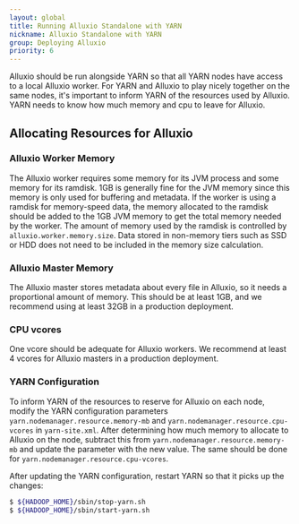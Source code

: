 ```yaml
---
layout: global
title: Running Alluxio Standalone with YARN
nickname: Alluxio Standalone with YARN
group: Deploying Alluxio
priority: 6
---
```


Alluxio should be run alongside YARN so that all YARN nodes have access to a local Alluxio worker.
For YARN and Alluxio to play nicely together on the same nodes, it's important to inform YARN of
the resources used by Alluxio. YARN needs to know how much memory and cpu to leave for Alluxio.

## Allocating Resources for Alluxio

### Alluxio Worker Memory

The Alluxio worker requires some memory for its JVM process and some memory for its ramdisk.
1GB is generally fine for the JVM memory since this memory is only used for buffering and metadata.
If the worker is using a ramdisk for memory-speed data, the memory allocated to the ramdisk should
be added to the 1GB JVM memory to get the total memory needed by the worker. The amount of memory used
by the ramdisk is controlled by `alluxio.worker.memory.size`. Data stored in non-memory tiers such as
SSD or HDD does not need to be included in the memory size calculation.

### Alluxio Master Memory

The Alluxio master stores metadata about every file in Alluxio, so it needs a proportional amount
of memory. This should be at least 1GB, and we recommend using at least 32GB in a production deployment.

### CPU vcores

One vcore should be adequate for Alluxio workers. We recommend at least 4 vcores for Alluxio masters
in a production deployment.

### YARN Configuration

To inform YARN of the resources to reserve for Alluxio on each node, modify the YARN configuration
parameters `yarn.nodemanager.resource.memory-mb` and `yarn.nodemanager.resource.cpu-vcores` in
`yarn-site.xml`. After determining how much memory to allocate to Alluxio on the node, subtract this from
`yarn.nodemanager.resource.memory-mb` and update the parameter with the new value. The same should be done
for `yarn.nodemanager.resource.cpu-vcores`.

After updating the YARN configuration, restart YARN so that it picks up the changes:

```bash
$ ${HADOOP_HOME}/sbin/stop-yarn.sh
$ ${HADOOP_HOME}/sbin/start-yarn.sh
```
